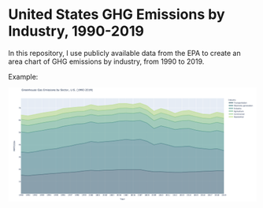 # United States GHG Emissions by Industry, 1990-2019

In this repository, I use publicly available data from the EPA to create an area chart of GHG emissions by industry, from 1990 to 2019.

Example:

![](fig.png)
